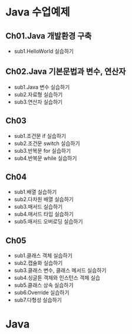 # Java 수업예제

## Ch01.Java 개발환경 구축
- sub1.HelloWorld 실습하기

## Ch02.Java 기본문법과 변수, 연산자
- sub1.Java 변수 실습하기
- sub2.자료형 실습하기
- sub3.연산자 실습하기

## Ch03
- sub1.조건문 if 실습하기
- sub2.조건문 switch 실습하기
- sub3.반복문 for 실습하기
- sub4.반복문 while 실습하기

## Ch04
- sub1.배열 실습하기
- sub2.다차원 배열 실습하기
- sub3.매서드 실습하기
- sub4.매서드 타입 실습하기
- sub5.매서드 오버로딩 실습하기

## Ch05
- sub1.클래스 객체 실습하기
- sub2.캡슐화 실습하기
- sub3.클래스 변수, 클래스 메서드 실습하기
- sub4.싱글톤 객체와 인스턴스 객체 실습
- sub5.클래스 상속 실습하기
- sub6.Override 실습하기
- sub7.다형성 실습하기
# Java
